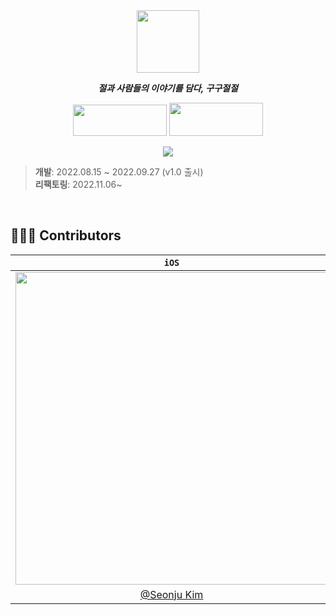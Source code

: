<div align="center"> 

<img src="https://user-images.githubusercontent.com/48851230/199776202-af93f9d2-0aa7-4858-98e9-d699f0158d20.png" width="100"/>

_**절과 사람들의 이야기를 담다, 구구절절**_

<a href="https://apps.apple.com/kr/app/%EA%B5%AC%EA%B5%AC%EC%A0%88%EC%A0%88/id1644992356" target="_blank"><img src="https://user-images.githubusercontent.com/48851230/199987962-7fdac587-b1a0-4570-ad14-464c47fe2843.png" width="150" height="50" /></a>
<a href="https://play.google.com/store/apps/details?id=com.eun.gugujeoljeol.ggjj.aos" target="_blank"><img src="https://user-images.githubusercontent.com/48851230/199987752-1de47616-5baa-4834-913e-df7664625499.png" width="150" height="53"/></a>

<img style="max-width: 100%;" src="https://user-images.githubusercontent.com/48851230/199778058-ab971f54-efa4-4297-83a0-4e6e7f404017.png" /><br>

</div>

> **개발**: 2022.08.15 ~ 2022.09.27 (v1.0 출시)<br>
**리팩토링**: 2022.11.06~
<br>

## 👨‍👧‍👧 Contributors

| `iOS` | `Android` | `Server` | `Server` |
| :---: | :-------: | :------: | :------: |
| <img src="https://github.com/GuGuJeolJeol/.github/assets/48851230/b408920b-5be3-4748-9510-214deda8d27a" width="500"> | <img src="https://github.com/GuGuJeolJeol/.github/assets/48851230/8e1d3f47-8576-4727-9461-7690c6409ab5" width="500"> | <img src="https://user-images.githubusercontent.com/48851230/199772301-e89a48d8-d842-4824-b029-ed79fe2596ac.png" width="500"> | <img src="https://github.com/GuGuJeolJeol/.github/assets/48851230/220fe2ab-18eb-4c24-a5e6-54e0431adb98" width="500"> |
| [@Seonju Kim](https://github.com/Seon-Ju) | [@Jiyeon Eun](https://github.com/eunoia3) | [@Sukwoo Jung](https://github.com/SukWooJung) | [@Hyunseung Lim](https://github.com/hyun-seung) |
